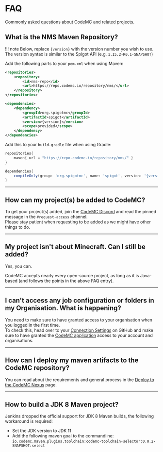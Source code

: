 [Discord]: https://discord.gg/AGcFMu6
[Connection Settings]: https://github.com/settings/applications
[CodeMC application]: https://github.com/settings/connections/applications/2debe3b061b244423bf5


# FAQ

Commonly asked questions about CodeMC and related projects.

## What is the NMS Maven Repository?

!!! note
    Below, replace `{version}` with the version number you wish to use.  
    The version syntax is similar to the Spigot API (e.g. `1.15.2-R0.1-SNAPSHOT`)

Add the following parts to your `pom.xml` when using Maven:  
```xml
<repositories>
    <repository>
        <id>nms-repo</id>
        <url>https://repo.codemc.io/repository/nms/</url>
    </repository>
</repositories>

<dependencies>
    <dependency>
        <groupId>org.spigotmc</groupId>
        <artifactId>spigot</artifactId>
        <version>{version}</version>
        <scope>provided</scope>
    </dependency>
</dependencies>
```

Add this to your `build.gradle` file when using Gradle:
```groovy
repositories{
    maven{ url = "https://repo.codemc.io/repository/nms/" }
}

dependencies{
    compileOnly(group: 'org.spigotmc', name: 'spigot', version: '{version}')
}
```

----
## How can my project(s) be added to CodeMC?

To get your project(s) added, join the [CodeMC Discord][Discord] and read the pinned message in the `#request-access` channel.  
Please stay patient when requesting to be added as we might have other things to do.

----
## My project isn't about Minecraft. Can I still be added?

Yes, you can.

CodeMC accepts nearly every open-source project, as long as it is Java-based (and follows the points in the above FAQ entry).

----
## I can't access any job configuration or folders in my Organisation. What is happening?
You need to make sure to have granted access to your organisation when you logged in the first time.  
To check this, head over to your [Connection Settings] on GitHub and make sure to have granted the [CodeMC application] access to your account and organisations.

----
## How can I deploy my maven artifacts to the CodeMC repository?

You can read about the requirements and general process in the [Deploy to the CodeMC Nexus](../jenkins/deploy/) page.

----
## How to build a JDK 8 Maven project?

Jenkins dropped the official support for JDK 8 Maven builds, the following workaround is required:
- Set the JDK version to JDK 11
- Add the following maven goal to the commandline:
`io.codemc.maven.plugins.toolchain:codemc-toolchain-selector:0.0.2-SNAPSHOT:select`
